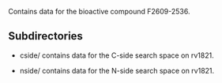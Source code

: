 Contains data for the bioactive compound F2609-2536.

## Subdirectories

- cside/ contains data for the C-side search space on rv1821.

- nside/ contains data for the N-side search space on rv1821.

